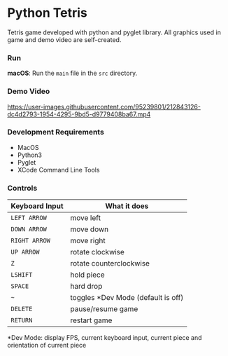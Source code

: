 # Python Tetris
Tetris game developed with python and pyglet library. All graphics used in game and demo video are self-created.

### Run
**macOS**: Run the `main` file in the `src` directory.

### Demo Video
https://user-images.githubusercontent.com/95239801/212843126-dc4d2793-1954-4295-9bd5-d9779408ba67.mp4

### Development Requirements
- MacOS
- Python3
- Pyglet
- XCode Command Line Tools

### Controls
| Keyboard Input | What it does                        |
| -------------- | ----------------------------------- |
| `LEFT ARROW`   | move left                           |
| `DOWN ARROW`   | move down                           |
| `RIGHT ARROW`  | move right                          |
| `UP ARROW`     | rotate clockwise                    |
| `Z`            | rotate counterclockwise             |
| `LSHIFT`       | hold piece                          |
| `SPACE`        | hard drop                           |
| `~`            | toggles \*Dev Mode (default is off) |
| `DELETE`       | pause/resume game                   |
| `RETURN`       | restart game                        |

\*Dev Mode: display FPS, current keyboard input, current piece and orientation of current piece 
